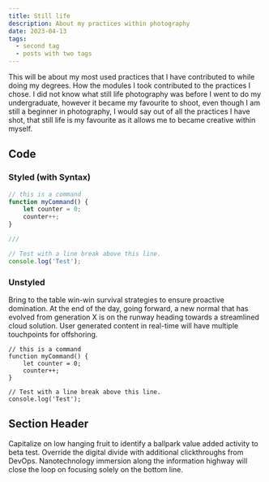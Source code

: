 ```yaml
---
title: Still life
description: About my practices within photography
date: 2023-04-13
tags:
  - second tag
  - posts with two tags
---
```

This will be about my most used practices that I have contributed to while doing my degrees. How the modules I took contributed to the practices I chose. I did not know what still life photography was before I went to do my undergraduate, however it became my favourite to shoot, even though I am still a beginner in photography, I would say out of all the practices I have shot, that still life is my favourite as it allows me to became creative within myself. 

## Code

### Styled (with Syntax)

```js
// this is a command
function myCommand() {
	let counter = 0;
	counter++;
}

///

// Test with a line break above this line.
console.log('Test');
```

### Unstyled

Bring to the table win-win survival strategies to ensure proactive domination. At the end of the day, going forward, a new normal that has evolved from generation X is on the runway heading towards a streamlined cloud solution. User generated content in real-time will have multiple touchpoints for offshoring.

```
// this is a command
function myCommand() {
	let counter = 0;
	counter++;
}

// Test with a line break above this line.
console.log('Test');
```

## Section Header

Capitalize on low hanging fruit to identify a ballpark value added activity to beta test. Override the digital divide with additional clickthroughs from DevOps. Nanotechnology immersion along the information highway will close the loop on focusing solely on the bottom line.
